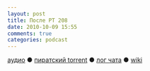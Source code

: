 ```yaml
---
layout: post
title: После РТ 208
date: 2010-10-09 15:55
comments: true
categories: podcast
---
```

[аудио](http://cdn.radio-t.com/rt208post.mp3) ● [пиратский torrent](http://pirates.radio-t.com/torrents/rt208post.mp3.torrent) ● [лог чата](http://chat.radio-t.com/logs/radio-t-208.html) ● [wiki](http://wiki.radio-t.com/%D0%9F%D0%BE%D1%81%D0%BB%D0%B5_%D0%A0%D0%A2_208)<audio src="http://cdn.radio-t.com/rt208post.mp3" preload="none">
